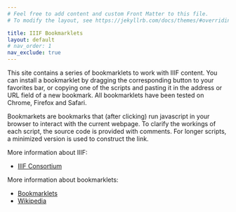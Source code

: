 ```yaml
---
# Feel free to add content and custom Front Matter to this file.
# To modify the layout, see https://jekyllrb.com/docs/themes/#overriding-theme-defaults

title: IIIF Bookmarklets
layout: default
# nav_order: 1
nav_exclude: true
---
```

This site contains a series of bookmarklets to work with IIIF content. You can install a bookmarklet by dragging the corresponding button to your favorites bar, or copying one of the scripts and pasting it in the address or URL field of a new bookmark. All bookmarklets have been tested on Chrome, Firefox and Safari.

Bookmarkets are bookmarks that (after clicking) run javascript in your browser to interact with the current webpage. To clarify the workings of each script, the source code is provided with comments. For longer scripts, a minimized version is used to construct the link.

More information about IIIF:
- [IIIF Consortium](https://iiif.io/)

More information about bookmarklets:
- [Bookmarklets](http://caiorss.github.io/bookmarklets.html)
- [Wikipedia](https://en.wikipedia.org/wiki/Bookmarklet)